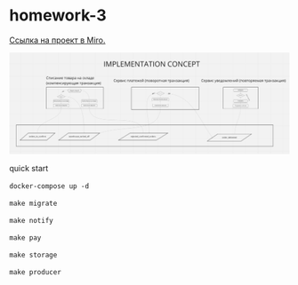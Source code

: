 # homework-3

[Ссылка на проект в Miro.](https://miro.com/app/board/uXjVOxUTnHI=/?share_link_id=245702586717)

![image](./concept.png)

quick start

```docker-compose up -d```

```make migrate```

```make notify```

```make pay```

```make storage```

```make producer```
